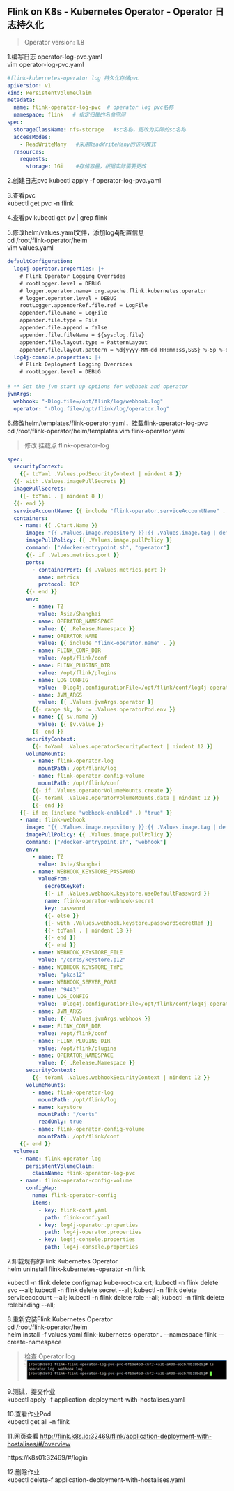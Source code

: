 ## Flink on K8s - Kubernetes Operator - Operator 日志持久化

>Operator version: 1.8 

1.编写日志 operator-log-pvc.yaml    
vim operator-log-pvc.yaml   

```yaml
#flink-kubernetes-operator log 持久化存储pvc
apiVersion: v1
kind: PersistentVolumeClaim
metadata:
  name: flink-operator-log-pvc  # operator log pvc名称
  namespace: flink   # 指定归属的名命空间
spec:
  storageClassName: nfs-storage   #sc名称，更改为实际的sc名称
  accessModes:
    - ReadWriteMany   #采用ReadWriteMany的访问模式
  resources:
    requests:
      storage: 1Gi    #存储容量，根据实际需要更改
```



2.创建日志pvc
kubectl apply -f operator-log-pvc.yaml  

3.查看pvc   
kubectl get pvc -n flink    

4.查看pv 
kubectl get pv | grep flink 

5.修改helm/values.yaml文件，添加log4j配置信息   
cd /root/flink-operator/helm    
vim values.yaml 

```yaml
defaultConfiguration:
  log4j-operator.properties: |+
    # Flink Operator Logging Overrides
    # rootLogger.level = DEBUG
    # logger.operator.name= org.apache.flink.kubernetes.operator
    # logger.operator.level = DEBUG
    rootLogger.appenderRef.file.ref = LogFile
    appender.file.name = LogFile
    appender.file.type = File
    appender.file.append = false
    appender.file.fileName = ${sys:log.file}
    appender.file.layout.type = PatternLayout
    appender.file.layout.pattern = %d{yyyy-MM-dd HH:mm:ss,SSS} %-5p %-60c %x - %m%n
  log4j-console.properties: |+
    # Flink Deployment Logging Overrides
    # rootLogger.level = DEBUG

# ** Set the jvm start up options for webhook and operator
jvmArgs:
  webhook: "-Dlog.file=/opt/flink/log/webhook.log"
  operator: "-Dlog.file=/opt/flink/log/operator.log"
```


6.修改helm/templates/flink-operator.yaml，挂载flink-operator-log-pvc    
cd /root/flink-operator/helm/templates
vim flink-operator.yaml 

>修改 挂载点 flink-operator-log 

```yaml
spec:
  securityContext:
    {{- toYaml .Values.podSecurityContext | nindent 8 }}
  {{- with .Values.imagePullSecrets }}
  imagePullSecrets:
    {{- toYaml . | nindent 8 }}
  {{- end }}
  serviceAccountName: {{ include "flink-operator.serviceAccountName" . }}
  containers:
    - name: {{ .Chart.Name }}
      image: "{{ .Values.image.repository }}:{{ .Values.image.tag | default .Chart.AppVersion }}"
      imagePullPolicy: {{ .Values.image.pullPolicy }}
      command: ["/docker-entrypoint.sh", "operator"]
      {{- if .Values.metrics.port }}
      ports:
        - containerPort: {{ .Values.metrics.port }}
          name: metrics
          protocol: TCP
      {{- end }}
      env:
        - name: TZ
          value: Asia/Shanghai
        - name: OPERATOR_NAMESPACE
          value: {{ .Release.Namespace }}
        - name: OPERATOR_NAME
          value: {{ include "flink-operator.name" . }}
        - name: FLINK_CONF_DIR
          value: /opt/flink/conf
        - name: FLINK_PLUGINS_DIR
          value: /opt/flink/plugins
        - name: LOG_CONFIG
          value: -Dlog4j.configurationFile=/opt/flink/conf/log4j-operator.properties
        - name: JVM_ARGS
          value: {{ .Values.jvmArgs.operator }}
        {{- range $k, $v := .Values.operatorPod.env }}
        - name: {{ $v.name }}
          value: {{ $v.value }}
        {{- end }}
      securityContext:
        {{- toYaml .Values.operatorSecurityContext | nindent 12 }}
      volumeMounts:
        - name: flink-operator-log
          mountPath: /opt/flink/log
        - name: flink-operator-config-volume
          mountPath: /opt/flink/conf
        {{- if .Values.operatorVolumeMounts.create }}
        {{- toYaml .Values.operatorVolumeMounts.data | nindent 12 }}
        {{- end }}
    {{- if eq (include "webhook-enabled" .) "true" }}
    - name: flink-webhook
      image: "{{ .Values.image.repository }}:{{ .Values.image.tag | default .Chart.AppVersion }}"
      imagePullPolicy: {{ .Values.image.pullPolicy }}
      command: ["/docker-entrypoint.sh", "webhook"]
      env:
        - name: TZ
          value: Asia/Shanghai
        - name: WEBHOOK_KEYSTORE_PASSWORD
          valueFrom:
            secretKeyRef:
            {{- if .Values.webhook.keystore.useDefaultPassword }}
            name: flink-operator-webhook-secret
            key: password
            {{- else }}
            {{- with .Values.webhook.keystore.passwordSecretRef }}
            {{- toYaml . | nindent 18 }}
            {{- end }}
            {{- end }}
        - name: WEBHOOK_KEYSTORE_FILE
          value: "/certs/keystore.p12"
        - name: WEBHOOK_KEYSTORE_TYPE
          value: "pkcs12"
        - name: WEBHOOK_SERVER_PORT
          value: "9443"
        - name: LOG_CONFIG
          value: -Dlog4j.configurationFile=/opt/flink/conf/log4j-operator.properties
        - name: JVM_ARGS
          value: {{ .Values.jvmArgs.webhook }}
        - name: FLINK_CONF_DIR
          value: /opt/flink/conf
        - name: FLINK_PLUGINS_DIR
          value: /opt/flink/plugins
        - name: OPERATOR_NAMESPACE
          value: {{ .Release.Namespace }}
      securityContext:
        {{- toYaml .Values.webhookSecurityContext | nindent 12 }}
      volumeMounts:
        - name: flink-operator-log
          mountPath: /opt/flink/log
        - name: keystore
          mountPath: "/certs"
          readOnly: true
        - name: flink-operator-config-volume
          mountPath: /opt/flink/conf
    {{- end }}
  volumes:
    - name: flink-operator-log
      persistentVolumeClaim:
        claimName: flink-operator-log-pvc
    - name: flink-operator-config-volume
      configMap:
        name: flink-operator-config
        items:
          - key: flink-conf.yaml
            path: flink-conf.yaml
          - key: log4j-operator.properties
            path: log4j-operator.properties
          - key: log4j-console.properties
            path: log4j-console.properties
```


7.卸载现有的Flink Kubernetes Operator   
helm uninstall flink-kubernetes-operator -n flink   

kubectl -n flink delete configmap kube-root-ca.crt; kubectl -n flink delete svc --all; kubectl -n flink delete secret --all; kubectl -n flink delete serviceaccount --all; kubectl -n flink delete role --all; kubectl -n flink delete rolebinding --all;   

8.重新安装Flink Kubernetes Operator     
cd /root/flink-operator/helm    
helm install -f values.yaml flink-kubernetes-operator . --namespace flink --create-namespace    

>检查 Operator log  
![operatorLog01](images/operatorLog01.png)  

9.测试，提交作业    
kubectl apply -f application-deployment-with-hostalises.yaml     

10.查看作业Pod  
kubectl get all -n flink    

11.网页查看 
http://flink.k8s.io:32469/flink/application-deployment-with-hostalises/#/overview

https://k8s01:32469/#/login 

12.删除作业     
kubectl delete-f application-deployment-with-hostalises.yaml